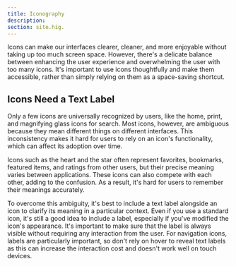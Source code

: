 ```yaml
---
title: Iconography 
description:
section: site.hig.
---
```



Icons can make our interfaces clearer, cleaner, and more enjoyable without taking up too much screen space.
However, there's a delicate balance between enhancing the user experience and overwhelming the user with too many icons. 
It's important to use icons thoughtfully and make them accessible, rather than simply relying on them as a space-saving shortcut.


## Icons Need a Text Label

Only a few icons are universally recognized by users, like the home, print, and magnifying glass icons for search. Most icons, however, are ambiguous because they mean different things on different interfaces. This inconsistency makes it hard for users to rely on an icon's functionality, which can affect its adoption over time.

Icons such as the heart and the star often represent favorites, bookmarks, featured items, and ratings from other users, but their precise meaning varies between applications. These icons can also compete with each other, adding to the confusion. As a result, it's hard for users to remember their meanings accurately.

To overcome this ambiguity, it's best to include a text label alongside an icon to clarify its meaning in a particular context. Even if you use a standard icon, it's still a good idea to include a label, especially if you've modified the icon's appearance. It's important to make sure that the label is always visible without requiring any interaction from the user. For navigation icons, labels are particularly important, so don't rely on hover to reveal text labels as this can increase the interaction cost and doesn't work well on touch devices.
